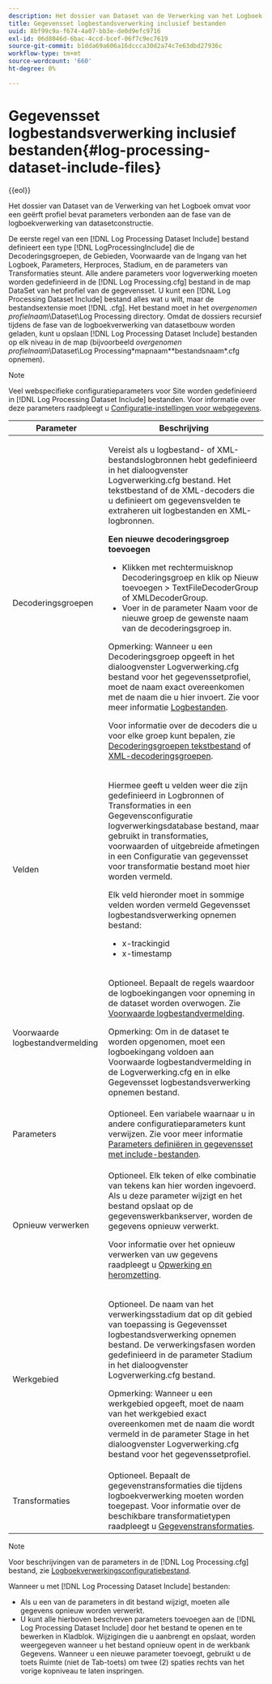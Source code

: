 ```yaml
---
description: Het dossier van Dataset van de Verwerking van het Logboek omvat voor een geërft profiel bevat parameters verbonden aan de fase van de logboekverwerking van datasetconstructie.
title: Gegevensset logbestandsverwerking inclusief bestanden
uuid: 8bf99c9a-f674-4a07-bb3e-de0d9efc9716
exl-id: 06d8046d-6bac-4ccd-bcef-06f7c9ec7619
source-git-commit: b1dda69a606a16dccca30d2a74c7e63dbd27936c
workflow-type: tm+mt
source-wordcount: '660'
ht-degree: 0%

---
```


# Gegevensset logbestandsverwerking inclusief bestanden{#log-processing-dataset-include-files}

{{eol}}

Het dossier van Dataset van de Verwerking van het Logboek omvat voor een geërft profiel bevat parameters verbonden aan de fase van de logboekverwerking van datasetconstructie.

De eerste regel van een [!DNL Log Processing Dataset Include] bestand definieert een type [!DNL LogProcessingInclude] die de Decoderingsgroepen, de Gebieden, Voorwaarde van de Ingang van het Logboek, Parameters, Herproces, Stadium, en de parameters van Transformaties steunt. Alle andere parameters voor logverwerking moeten worden gedefinieerd in de [!DNL Log Processing.cfg] bestand in de map DataSet van het profiel van de gegevensset. U kunt een [!DNL Log Processing Dataset Include] bestand alles wat u wilt, maar de bestandsextensie moet [!DNL .cfg]. Het bestand moet in het *overgenomen profielnaam*\Dataset\Log Processing directory. Omdat de dossiers recursief tijdens de fase van de logboekverwerking van datasetbouw worden geladen, kunt u opslaan [!DNL Log Processing Dataset Include] bestanden op elk niveau in de map (bijvoorbeeld *overgenomen profielnaam*\Dataset\Log Processing\*mapnaam*\*bestandsnaam*.cfg opnemen).

>[!NOTE]
>
>Veel webspecifieke configuratieparameters voor Site worden gedefinieerd in [!DNL Log Processing Dataset Include] bestanden. Voor informatie over deze parameters raadpleegt u [Configuratie-instellingen voor webgegevens](../../../../../home/c-dataset-const-proc/c-config-web-data/c-config-web-data.md#concept-9a306b65483a484bb3f6f3c1d7e77519).

<table id="table_E2112652CCD443E889A529EEDC4ADF1C"> 
 <thead> 
  <tr> 
   <th colname="col1" class="entry"> Parameter </th> 
   <th colname="col2" class="entry"> Beschrijving </th> 
  </tr> 
 </thead>
 <tbody> 
  <tr> 
   <td colname="col1"> Decoderingsgroepen </td> 
   <td colname="col2"> <p>Vereist als u logbestand- of XML-bestandslogbronnen hebt gedefinieerd in het dialoogvenster <span class="filepath"> Logverwerking.cfg</span> bestand. Het tekstbestand of de XML-decoders die u definieert om gegevensvelden te extraheren uit logbestanden en XML-logbronnen. </p> <p> <b>Een nieuwe decoderingsgroep toevoegen</b> 
     <ul id="ul_54087499003C48C8B0AD9660A2F46EA9"> 
      <li id="li_E361861E61D246DDB3964C97CC5187E9"> Klikken met rechtermuisknop <span class="uicontrol"> Decoderingsgroep</span> en klik op <span class="uicontrol"> Nieuw toevoegen</span> &gt; <span class="uicontrol"> TextFileDecoderGroup</span> of <span class="uicontrol"> XMLDecoderGroup</span>. </li> 
      <li id="li_B2D61A0763AD4FEDB619BF9550EF4602"> Voer in de parameter Naam voor de nieuwe groep de gewenste naam van de decoderingsgroep in. </li> 
     </ul> </p> <p> <p>Opmerking: Wanneer u een Decoderingsgroep opgeeft in het dialoogvenster <span class="filepath"> Logverwerking.cfg</span> bestand voor het gegevenssetprofiel, moet de naam exact overeenkomen met de naam die u hier invoert. Zie voor meer informatie <a href="../../../../../home/c-dataset-const-proc/c-log-proc-config-file/c-log-sources.md#concept-3d4fb817c057447d90f166b1183b461e"> Logbestanden</a>. </p> </p> <p> Voor informatie over de decoders die u voor elke groep kunt bepalen, zie <a href="../../../../../home/c-dataset-const-proc/c-dataset-inc-files/c-types-dataset-inc-files/c-log-proc-dataset-inc-files/c-text-file-dec-groups.md#concept-0db34988e17c41bfb1797f1d8e78aabd"> Decoderingsgroepen tekstbestand</a> of <a href="../../../../../home/c-dataset-const-proc/c-dataset-inc-files/c-types-dataset-inc-files/c-log-proc-dataset-inc-files/c-xml-dec-grps.md#concept-5eda5ab253724674832f6951e2a0d1c3"> XML-decoderingsgroepen</a>. </p> </td> 
  </tr> 
  <tr> 
   <td colname="col1"> Velden </td> 
   <td colname="col2"> <p>Hiermee geeft u velden weer die zijn gedefinieerd in <span class="wintitle"> Logbronnen</span> of <span class="wintitle"> Transformaties</span> in een <span class="wintitle"> Gegevensconfiguratie logverwerkingsdatabase</span> bestand, maar gebruikt in transformaties, voorwaarden of uitgebreide afmetingen in een <span class="wintitle"> Configuratie van gegevensset voor transformatie</span> bestand moet hier worden vermeld. </p> <p> Elk veld hieronder moet in sommige velden worden vermeld <span class="wintitle"> Gegevensset logbestandsverwerking opnemen</span> bestand: 
     <ul id="ul_D1BB18A80D874C0B9B54DA361698EB30"> 
      <li id="li_7E8B5B697BDA408DBE10D9A63AF295AC"> x-trackingid </li> 
      <li id="li_F5DEE90A596A4A1C86AF874653C4048C"> x-timestamp </li> 
     </ul> </p> </td> 
  </tr> 
  <tr> 
   <td colname="col1"> Voorwaarde logbestandvermelding </td> 
   <td colname="col2"> <p>Optioneel. Bepaalt de regels waardoor de logboekingangen voor opneming in de dataset worden overwogen. Zie <a href="../../../../../home/c-dataset-const-proc/c-log-proc-config-file/c-info-log-proc-param.md#concept-ecaff95cee4e40bc90f81e099c5fc934"> Voorwaarde logbestandvermelding</a>. </p> <p> <p>Opmerking: Om in de dataset te worden opgenomen, moet een logboekingang voldoen aan <span class="wintitle"> Voorwaarde logbestandvermelding</span> in de <span class="filepath"> Logverwerking.cfg</span> en in elke <span class="wintitle"> Gegevensset logbestandsverwerking opnemen</span> bestand. </p> </p> </td> 
  </tr> 
  <tr> 
   <td colname="col1"> Parameters </td> 
   <td colname="col2"> Optioneel. Een variabele waarnaar u in andere configuratieparameters kunt verwijzen. Zie voor meer informatie <a href="../../../../../home/c-dataset-const-proc/c-dataset-inc-files/c-def-param-dataset-inc-files/c-def-param-dataset-inc-files.md#concept-5ad06acc8dc44bf2a99643fafdd56b50"> Parameters definiëren in gegevensset met include-bestanden</a>. </td> 
  </tr> 
  <tr> 
   <td colname="col1"> Opnieuw verwerken </td> 
   <td colname="col2"> <p>Optioneel. Elk teken of elke combinatie van tekens kan hier worden ingevoerd. Als u deze parameter wijzigt en het bestand opslaat op de gegevenswerkbankserver, worden de gegevens opnieuw verwerkt. </p> <p> Voor informatie over het opnieuw verwerken van uw gegevens raadpleegt u <a href="../../../../../home/c-dataset-const-proc/c-reproc-retrans/c-unst-reproc-retrans.md"> Opwerking en heromzetting</a>. </p> </td> 
  </tr> 
  <tr> 
   <td colname="col1"> Werkgebied </td> 
   <td colname="col2"> <p>Optioneel. De naam van het verwerkingsstadium dat op dit gebied van toepassing is <span class="wintitle"> Gegevensset logbestandsverwerking opnemen</span> bestand. De verwerkingsfasen worden gedefinieerd in de parameter Stadium in het dialoogvenster <span class="filepath"> Logverwerking.cfg</span> bestand. </p> <p> <p>Opmerking: Wanneer u een werkgebied opgeeft, moet de naam van het werkgebied exact overeenkomen met de naam die wordt vermeld in de parameter Stage in het dialoogvenster <span class="filepath"> Logverwerking.cfg</span> bestand voor het gegevenssetprofiel. </p> </p> </td> 
  </tr> 
  <tr> 
   <td colname="col1"> Transformaties </td> 
   <td colname="col2"> Optioneel. Bepaalt de gegevenstransformaties die tijdens logboekverwerking moeten worden toegepast. Voor informatie over de beschikbare transformatietypen raadpleegt u <a href="../../../../../home/c-dataset-const-proc/c-data-trans/c-abt-transf.md"> Gegevenstransformaties</a>. </td> 
  </tr> 
 </tbody> 
</table>

>[!NOTE]
>
>Voor beschrijvingen van de parameters in de [!DNL Log Processing.cfg] bestand, zie [Logboekverwerkingsconfiguratiebestand](../../../../../home/c-dataset-const-proc/c-log-proc-config-file/c-abt-log-proc-config-file.md).

Wanneer u met [!DNL Log Processing Dataset Include] bestanden:

* Als u een van de parameters in dit bestand wijzigt, moeten alle gegevens opnieuw worden verwerkt.
* U kunt alle hierboven beschreven parameters toevoegen aan de [!DNL Log Processing Dataset Include] door het bestand te openen en te bewerken in Kladblok. Wijzigingen die u aanbrengt en opslaat, worden weergegeven wanneer u het bestand opnieuw opent in de werkbank Gegevens. Wanneer u een nieuwe parameter toevoegt, gebruikt u de toets Ruimte (niet de Tab-toets) om twee (2) spaties rechts van het vorige kopniveau te laten inspringen.
